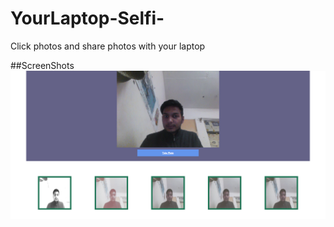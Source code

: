 # YourLaptop-Selfi-
Click photos and share photos with your laptop

##ScreenShots
![Your web {Selfi}](https://raw.githubusercontent.com/amarlearning/YourLaptop-Selfi-/master/img/selfi.jpg)
